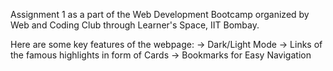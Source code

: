 Assignment 1 as a part of the Web Development Bootcamp organized by Web and Coding Club through Learner's Space, IIT Bombay.

Here are some key features of the webpage:
-> Dark/Light Mode
-> Links of the famous highlights in form of Cards
-> Bookmarks for Easy Navigation
